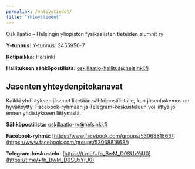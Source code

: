 ```yaml
---
permalink: /yhteystiedot/
title: "Yhteystiedot"
---
```


Oskillaatio – Helsingin yliopiston fysikaalisten tieteiden alumnit ry

**Y-tunnus:** Y-tunnus: 3455950-7

**Kotipaikka:** Helsinki

**Hallituksen sähköpostilista:** oskillaatio-hallitus@helsinki.fi


## Jäsenten yhteydenpitokanavat 

Kaikki yhdistyksen jäsenet liitetään sähköpostilistalle, kun jäsenhakemus on hyväksytty. Facebook-ryhmään ja Telegram-keskusteluun voi liittyä jo ennen yhdistykseen liittymistä.

**Sähköpostilista:** oskillaatio-ry@helsinki.fi

**Facebook-ryhmä:** [https://www.facebook.com/groups/5306881863/](https://www.facebook.com/groups/5306881863/)

**Telegram-keskustelu:** [https://t.me/+fb_BwM_D0SUxYjU0](https://t.me/+fb_BwM_D0SUxYjU0)
